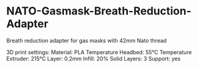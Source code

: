 # NATO-Gasmask-Breath-Reduction-Adapter
Breath reduction adapter for gas masks with 42mm Nato thread

3D print settings:
Material: PLA
Temperature Headbed: 55°C
Temperature Extruder: 215°C
Layer: 0.2mm
Infill: 20%
Solid Layers: 3
Support: yes



